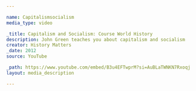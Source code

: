 ```yaml
---

name: Capitalismsocialism
media_type: video

_title: Capitalism and Socialism: Course World History
description: John Green teaches you about capitalism and socialism
creator: History Matters
_date: 2012
source: YouTube

_path: https://www.youtube.com/embed/B3u4EFTwprM?si=AuBLaTWNKN7Rxoqj
layout: media_description

---
```

